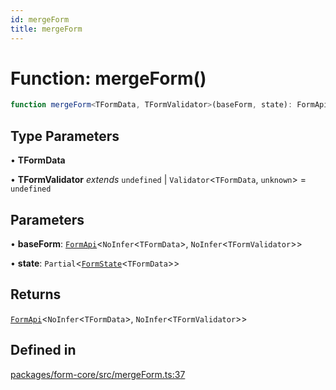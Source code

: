 ```yaml
---
id: mergeForm
title: mergeForm
---
```


# Function: mergeForm()

```ts
function mergeForm<TFormData, TFormValidator>(baseForm, state): FormApi<NoInfer<TFormData>, NoInfer<TFormValidator>>
```

## Type Parameters

• **TFormData**

• **TFormValidator** *extends* `undefined` \| `Validator`\<`TFormData`, `unknown`\> = `undefined`

## Parameters

• **baseForm**: [`FormApi`](FormApi.md)\<`NoInfer`\<`TFormData`\>, `NoInfer`\<`TFormValidator`\>\>

• **state**: `Partial`\<[`FormState`](FormState.md)\<`TFormData`\>\>

## Returns

[`FormApi`](FormApi.md)\<`NoInfer`\<`TFormData`\>, `NoInfer`\<`TFormValidator`\>\>

## Defined in

[packages/form-core/src/mergeForm.ts:37](https://github.com/TanStack/form/blob/a6313b7699753752ae30ff16c169e0b08c2369e8/packages/form-core/src/mergeForm.ts#L37)
